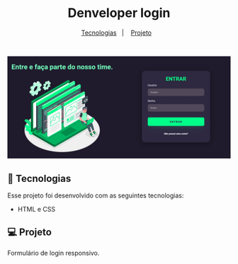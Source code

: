 <h1 align="center"> Denveloper login </h1>

<p align="center">
  <a href="#-tecnologias">Tecnologias</a>&nbsp;&nbsp;&nbsp;|&nbsp;&nbsp;&nbsp;
  <a href="#-projeto">Projeto</a>&nbsp;&nbsp;&nbsp;</a>
</p>

<br>

<p align="center">
    <img src=".github/capa-login.jpg" alt="Capa login">
</p>

## 🚀 Tecnologias

Esse projeto foi desenvolvido com as seguintes tecnologias:

- HTML e CSS

## 💻 Projeto

Formulário de login responsivo.